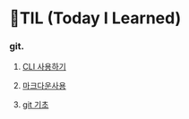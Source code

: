 # 🌱TIL (Today I Learned)

### git.

1. [CLI 사용하기](startcamp/CLI.md)
2. [마크다운사용](startcamp/마크다운.md)

3. [git 기초](startcamp/git2.md)